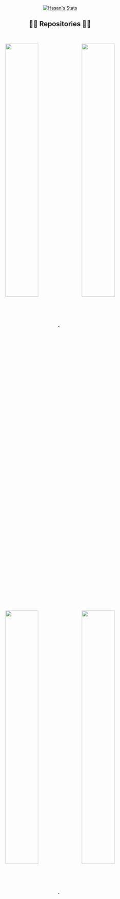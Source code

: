 <p align="center">
  <a href="https://github.com/puf17640" class="rich-diff-level-one">
    <img src="https://github-readme-stats.vercel.app/api?username=hasan-hasanov&title_color=333&text_color=777" alt="Hasan's Stats" >
  </a>
</p>

<h2 align="center">👨‍💻 Repositories 👨‍💻</h2>
<br>
<p align="center">
   <a href="https://github.com/hasan-hasanov/ScoopBox">
   <img width='45%' align="center"src="https://github-readme-stats.vercel.app/api/pin/?username=hasan-hasanov&repo=ScoopBox&border_color=ffdaa9&bg_color=0D1117&title_color=C9D1D9&text_color=8B949E&icon_color=ffdaa9" />
   </a>
   <span>&nbsp;</span>
   <a href="https://github.com/hasan-hasanov/Boxer">
   <img width='45%' align="center"src="https://github-readme-stats.vercel.app/api/pin/?username=hasan-hasanov&repo=Boxer&border_color=ffdaa9&bg_color=0D1117&title_color=C9D1D9&text_color=8B949E&icon_color=ffdaa9" />
   </a>
</p>
<p align="center">
   <a href="https://github.com/hasan-hasanov/AirpodsBatteryIndicator">
   <img width='45%' align="center"src="https://github-readme-stats.vercel.app/api/pin/?username=hasan-hasanov&repo=AirpodsBatteryIndicator&border_color=ffdaa9&bg_color=0D1117&title_color=C9D1D9&text_color=8B949E&icon_color=ffdaa9" />
   </a>
   <span>&nbsp;</span>
   <a href="https://github.com/hasan-hasanov/blog-examples">
   <img width='45%' align="center"src="https://github-readme-stats.vercel.app/api/pin/?username=hasan-hasanov&repo=blog-examples&border_color=ffdaa9&bg_color=0D1117&title_color=C9D1D9&text_color=8B949E&icon_color=ffdaa9" />
   </a>
</p>
